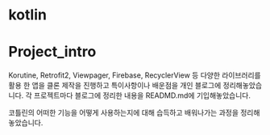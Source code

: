 # kotlin

# Project_intro

Korutine, Retrofit2, Viewpager, Firebase, RecyclerView 등 
다양한 라이브러리를 활용 한 앱을 클론 제작을 진행하고 특이사항이나 배운점을 
개인 블로그에 정리해놓았습니다. 각 프로젝트마다 블로그에 정리한 내용을 READMD.md에 기입해놓았습니다.

코틀린의 어떠한 기능을 어떻게 사용하는지에 대해 습득하고 배워나가는 과정을 정리해 놓았습니다.
